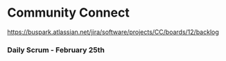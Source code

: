 # Community Connect
https://buspark.atlassian.net/jira/software/projects/CC/boards/12/backlog

### Daily Scrum - February 25th
